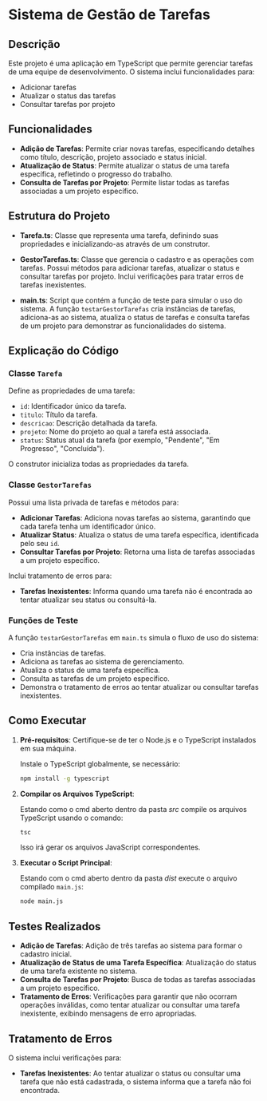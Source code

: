 # Sistema de Gestão de Tarefas

## Descrição

Este projeto é uma aplicação em TypeScript que permite gerenciar tarefas de uma equipe de desenvolvimento. O sistema inclui funcionalidades para:

- Adicionar tarefas
- Atualizar o status das tarefas
- Consultar tarefas por projeto

## Funcionalidades

- **Adição de Tarefas**: Permite criar novas tarefas, especificando detalhes como título, descrição, projeto associado e status inicial.
- **Atualização de Status**: Permite atualizar o status de uma tarefa específica, refletindo o progresso do trabalho.
- **Consulta de Tarefas por Projeto**: Permite listar todas as tarefas associadas a um projeto específico.

## Estrutura do Projeto

- **Tarefa.ts**: Classe que representa uma tarefa, definindo suas propriedades e inicializando-as através de um construtor.
  
- **GestorTarefas.ts**: Classe que gerencia o cadastro e as operações com tarefas. Possui métodos para adicionar tarefas, atualizar o status e consultar tarefas por projeto. Inclui verificações para tratar erros de tarefas inexistentes.

- **main.ts**: Script que contém a função de teste para simular o uso do sistema. A função `testarGestorTarefas` cria instâncias de tarefas, adiciona-as ao sistema, atualiza o status de tarefas e consulta tarefas de um projeto para demonstrar as funcionalidades do sistema.

## Explicação do Código

### Classe `Tarefa`

Define as propriedades de uma tarefa:

- `id`: Identificador único da tarefa.
- `titulo`: Título da tarefa.
- `descricao`: Descrição detalhada da tarefa.
- `projeto`: Nome do projeto ao qual a tarefa está associada.
- `status`: Status atual da tarefa (por exemplo, "Pendente", "Em Progresso", "Concluída").

O construtor inicializa todas as propriedades da tarefa.

### Classe `GestorTarefas`

Possui uma lista privada de tarefas e métodos para:

- **Adicionar Tarefas**: Adiciona novas tarefas ao sistema, garantindo que cada tarefa tenha um identificador único.
- **Atualizar Status**: Atualiza o status de uma tarefa específica, identificada pelo seu `id`.
- **Consultar Tarefas por Projeto**: Retorna uma lista de tarefas associadas a um projeto específico.

Inclui tratamento de erros para:

- **Tarefas Inexistentes**: Informa quando uma tarefa não é encontrada ao tentar atualizar seu status ou consultá-la.

### Funções de Teste

A função `testarGestorTarefas` em `main.ts` simula o fluxo de uso do sistema:

- Cria instâncias de tarefas.
- Adiciona as tarefas ao sistema de gerenciamento.
- Atualiza o status de uma tarefa específica.
- Consulta as tarefas de um projeto específico.
- Demonstra o tratamento de erros ao tentar atualizar ou consultar tarefas inexistentes.

## Como Executar

1. **Pré-requisitos**: Certifique-se de ter o Node.js e o TypeScript instalados em sua máquina.

   Instale o TypeScript globalmente, se necessário:

   ```bash
   npm install -g typescript
   ```

2. **Compilar os Arquivos TypeScript**:

   Estando como o cmd aberto dentro da pasta *src* compile os arquivos TypeScript usando o comando:

   ```bash
   tsc
   ```

   Isso irá gerar os arquivos JavaScript correspondentes.

3. **Executar o Script Principal**:

   Estando com o cmd aberto dentro da pasta *dist* execute o arquivo compilado `main.js`:

   ```bash
   node main.js
   ```

## Testes Realizados

- **Adição de Tarefas**: Adição de três tarefas ao sistema para formar o cadastro inicial.
- **Atualização de Status de uma Tarefa Específica**: Atualização do status de uma tarefa existente no sistema.
- **Consulta de Tarefas por Projeto**: Busca de todas as tarefas associadas a um projeto específico.
- **Tratamento de Erros**: Verificações para garantir que não ocorram operações inválidas, como tentar atualizar ou consultar uma tarefa inexistente, exibindo mensagens de erro apropriadas.

## Tratamento de Erros

O sistema inclui verificações para:

- **Tarefas Inexistentes**: Ao tentar atualizar o status ou consultar uma tarefa que não está cadastrada, o sistema informa que a tarefa não foi encontrada.
